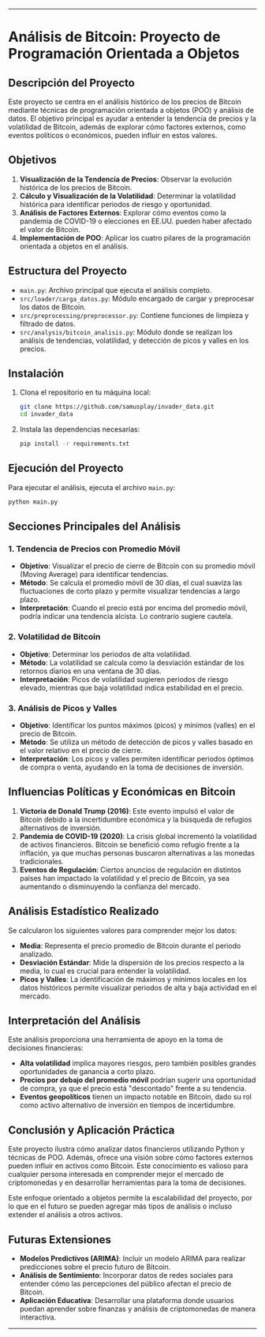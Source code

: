 
---

# Análisis de Bitcoin: Proyecto de Programación Orientada a Objetos

## Descripción del Proyecto
Este proyecto se centra en el análisis histórico de los precios de Bitcoin mediante técnicas de programación orientada a objetos (POO) y análisis de datos. El objetivo principal es ayudar a entender la tendencia de precios y la volatilidad de Bitcoin, además de explorar cómo factores externos, como eventos políticos o económicos, pueden influir en estos valores.

## Objetivos
1. **Visualización de la Tendencia de Precios**: Observar la evolución histórica de los precios de Bitcoin.
2. **Cálculo y Visualización de la Volatilidad**: Determinar la volatilidad histórica para identificar periodos de riesgo y oportunidad.
3. **Análisis de Factores Externos**: Explorar cómo eventos como la pandemia de COVID-19 o elecciones en EE.UU. pueden haber afectado el valor de Bitcoin.
4. **Implementación de POO**: Aplicar los cuatro pilares de la programación orientada a objetos en el análisis.

## Estructura del Proyecto

- `main.py`: Archivo principal que ejecuta el análisis completo.
- `src/loader/carga_datos.py`: Módulo encargado de cargar y preprocesar los datos de Bitcoin.
- `src/preprocessing/preprocessor.py`: Contiene funciones de limpieza y filtrado de datos.
- `src/analysis/bitcoin_analisis.py`: Módulo donde se realizan los análisis de tendencias, volatilidad, y detección de picos y valles en los precios.
  
## Instalación
1. Clona el repositorio en tu máquina local:
   ```bash
   git clone https://github.com/samusplay/invader_data.git
   cd invader_data
   ```
2. Instala las dependencias necesarias:
   ```bash
   pip install -r requirements.txt
   ```

## Ejecución del Proyecto
Para ejecutar el análisis, ejecuta el archivo `main.py`:
```bash
python main.py
```

## Secciones Principales del Análisis

### 1. **Tendencia de Precios con Promedio Móvil**
   - **Objetivo**: Visualizar el precio de cierre de Bitcoin con su promedio móvil (Moving Average) para identificar tendencias.
   - **Método**: Se calcula el promedio móvil de 30 días, el cual suaviza las fluctuaciones de corto plazo y permite visualizar tendencias a largo plazo.
   - **Interpretación**: Cuando el precio está por encima del promedio móvil, podría indicar una tendencia alcista. Lo contrario sugiere cautela.

### 2. **Volatilidad de Bitcoin**
   - **Objetivo**: Determinar los periodos de alta volatilidad.
   - **Método**: La volatilidad se calcula como la desviación estándar de los retornos diarios en una ventana de 30 días.
   - **Interpretación**: Picos de volatilidad sugieren periodos de riesgo elevado, mientras que baja volatilidad indica estabilidad en el precio.

### 3. **Análisis de Picos y Valles**
   - **Objetivo**: Identificar los puntos máximos (picos) y mínimos (valles) en el precio de Bitcoin.
   - **Método**: Se utiliza un método de detección de picos y valles basado en el valor relativo en el precio de cierre.
   - **Interpretación**: Los picos y valles permiten identificar periodos óptimos de compra o venta, ayudando en la toma de decisiones de inversión.

## Influencias Políticas y Económicas en Bitcoin

1. **Victoria de Donald Trump (2016)**: Este evento impulsó el valor de Bitcoin debido a la incertidumbre económica y la búsqueda de refugios alternativos de inversión. 
2. **Pandemia de COVID-19 (2020)**: La crisis global incrementó la volatilidad de activos financieros. Bitcoin se benefició como refugio frente a la inflación, ya que muchas personas buscaron alternativas a las monedas tradicionales.
3. **Eventos de Regulación**: Ciertos anuncios de regulación en distintos países han impactado la volatilidad y el precio de Bitcoin, ya sea aumentando o disminuyendo la confianza del mercado.

## Análisis Estadístico Realizado
Se calcularon los siguientes valores para comprender mejor los datos:
- **Media**: Representa el precio promedio de Bitcoin durante el periodo analizado.
- **Desviación Estándar**: Mide la dispersión de los precios respecto a la media, lo cual es crucial para entender la volatilidad.
- **Picos y Valles**: La identificación de máximos y mínimos locales en los datos históricos permite visualizar periodos de alta y baja actividad en el mercado.

## Interpretación del Análisis
Este análisis proporciona una herramienta de apoyo en la toma de decisiones financieras:
- **Alta volatilidad** implica mayores riesgos, pero también posibles grandes oportunidades de ganancia a corto plazo.
- **Precios por debajo del promedio móvil** podrían sugerir una oportunidad de compra, ya que el precio está "descontado" frente a su tendencia.
- **Eventos geopolíticos** tienen un impacto notable en Bitcoin, dado su rol como activo alternativo de inversión en tiempos de incertidumbre.

## Conclusión y Aplicación Práctica
Este proyecto ilustra cómo analizar datos financieros utilizando Python y técnicas de POO. Además, ofrece una visión sobre cómo factores externos pueden influir en activos como Bitcoin. Este conocimiento es valioso para cualquier persona interesada en comprender mejor el mercado de criptomonedas y en desarrollar herramientas para la toma de decisiones.

Este enfoque orientado a objetos permite la escalabilidad del proyecto, por lo que en el futuro se pueden agregar más tipos de análisis o incluso extender el análisis a otros activos.

## Futuras Extensiones
- **Modelos Predictivos (ARIMA)**: Incluir un modelo ARIMA para realizar predicciones sobre el precio futuro de Bitcoin.
- **Análisis de Sentimiento**: Incorporar datos de redes sociales para entender cómo las percepciones del público afectan el precio de Bitcoin.
- **Aplicación Educativa**: Desarrollar una plataforma donde usuarios puedan aprender sobre finanzas y análisis de criptomonedas de manera interactiva.

--- 
